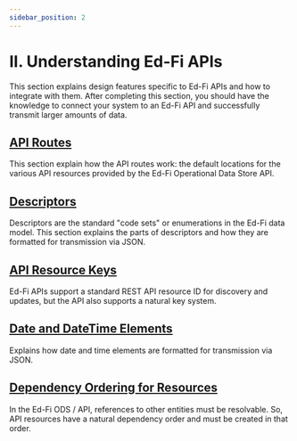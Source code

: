 ```yaml
---
sidebar_position: 2
---
```


# II. Understanding Ed-Fi APIs

This section explains design features specific to Ed-Fi APIs and how to
integrate with them. After completing this section, you should have the
knowledge to connect your system to an Ed-Fi API and successfully transmit
larger amounts of data.

## [API Routes](./api-routes.md)

This section explain how the API routes work: the default locations for the
various API resources provided by the Ed-Fi Operational Data Store API.

## [Descriptors](./descriptors.md)

Descriptors are the standard "code sets" or enumerations in the Ed-Fi data
model. This section explains the parts of descriptors and how they are formatted
for transmission via JSON.

## [API Resource Keys](./api-resource-keys.md)

Ed-Fi APIs support a standard REST API resource ID for discovery and updates,
but the API also supports a natural key system.

## [Date and DateTime Elements](./date-and-datetime-formats.md)

Explains how date and time elements are formatted for transmission via JSON.

## [Dependency Ordering for Resources](./dependency-ordering-for-resources.md)

In the Ed-Fi ODS / API, references to other entities must be resolvable. So, API
resources have a natural dependency order and must be created in that order.
